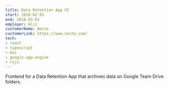 ```yaml
---
title: Data Retention App UI
start: 2018-02-01
end: 2018-03-01
employer: Aliz
customerName: Neste
customerLink: https://www.neste.com/
tech:
- react
- typescript
- mui
- google-app-engine
- rxjs
---
```


Frontend for a Data Retention App that archives data on Google Team Drive folders.
